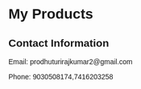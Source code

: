 
<html lang="en">
<head>
    <meta charset="UTF-8">
    <meta name="viewport" content="width=device-width, initial-scale=1.0">
    <title>Product Viewer</title>
    <style>
        body {
            font-family: Arial, sans-serif;
        }
        .product {
            border: 1px solid #ddd;
            padding: 10px;
            margin: 10px;
        }
        .contact-info {
            margin-top: 20px;
        }
    </style>
</head>
<body>
    <h1>My Products</h1>
    <div id="product-list">
        <!-- Products will be loaded here dynamically -->
    </div>
    <div class="contact-info">
        <h2>Contact Information</h2>
        <p>Email: prodhuturirajkumar2@gmail.com</p>
        <p>Phone: 9030508174,7416203258</p>
    </div>
    <script>
        const products = [
            { name: "Product 1", description: "https://amzn.in/d/6xTO3nS", price: "22000/-","it a laptop under budget copy link to buy" },
            { name: "Product 2", description: "Description for product 2", price: "$20" },
            // Add more products as needed
        ];
        const productList = document.getElementById('product-list');
        products.forEach(product => {
            const productDiv = document.createElement('div');
            productDiv.className = 'product';
            const productName = document.createElement('h2');
            productName.textContent = product.name;
            productDiv.appendChild(productName);
            const productDescription = document.createElement('p');
            productDescription.textContent = product.description;
            productDiv.appendChild(productDescription);
            const productPrice = document.createElement('p');
            productPrice.textContent = product.price;
            productDiv.appendChild(productPrice);
            productList.appendChild(productDiv);
        });
    </script>
</body>
</html>
